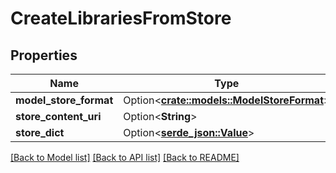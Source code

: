 # CreateLibrariesFromStore

## Properties

Name | Type | Description | Notes
------------ | ------------- | ------------- | -------------
**model_store_format** | Option<[**crate::models::ModelStoreFormat**](ModelStoreFormat.md)> |  | [optional]
**store_content_uri** | Option<**String**> |  | [optional]
**store_dict** | Option<[**serde_json::Value**](.md)> |  | [optional]

[[Back to Model list]](../README.md#documentation-for-models) [[Back to API list]](../README.md#documentation-for-api-endpoints) [[Back to README]](../README.md)


